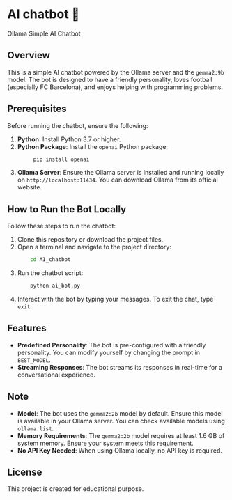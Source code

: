 # AI chatbot 🤖

Ollama Simple AI Chatbot

## Overview

This is a simple AI chatbot powered by the Ollama server and the `gemma2:9b` model. The bot is designed to have a friendly personality, loves football (especially FC Barcelona), and enjoys helping with programming problems.

## Prerequisites

Before running the chatbot, ensure the following:

1. **Python**: Install Python 3.7 or higher.
2. **Python Package**: Install the `openai` Python package:
   ```bash
        pip install openai
   ```
3. **Ollama Server**: Ensure the Ollama server is installed and running locally on `http://localhost:11434`. You can download Ollama from its official website.

## How to Run the Bot Locally

Follow these steps to run the chatbot:

1. Clone this repository or download the project files.
2. Open a terminal and navigate to the project directory:
    ```bash
        cd AI_chatbot
    ```
3. Run the chatbot script:
    ```bash
        python ai_bot.py
    ```
4. Interact with the bot by typing your messages. To exit the chat, type `exit`.

## Features

- **Predefined Personality**: The bot is pre-configured with a friendly personality. You can modify yourself by changing the prompt in `BEST_MODEL`.
- **Streaming Responses**: The bot streams its responses in real-time for a conversational experience.

## Note

- **Model**: The bot uses the `gemma2:2b` model by default. Ensure this model is available in your Ollama server. You can check available models using `ollama list`.
- **Memory Requirements**: The `gemma2:2b` model requires at least 1.6 GB of system memory. Ensure your system meets this requirement.
- **No API Key Needed**: When using Ollama locally, no API key is required.

## License

This project is created for educational purpose.
